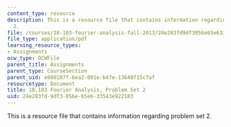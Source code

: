 ```yaml
---
content_type: resource
description: This is a resource file that contains information regarding problem set
  2.
file: /courses/18-103-fourier-analysis-fall-2013/24e283fd9df3056e65e633543e922183_MIT18_103F13_pset2.pdf
file_type: application/pdf
learning_resource_types:
- Assignments
ocw_type: OCWFile
parent_title: Assignments
parent_type: CourseSection
parent_uid: e888107f-6ea2-091e-b47e-13640f15c7af
resourcetype: Document
title: 18.103 Fourier Analysis, Problem Set 2
uid: 24e283fd-9df3-056e-65e6-33543e922183
---
```

This is a resource file that contains information regarding problem set 2.

